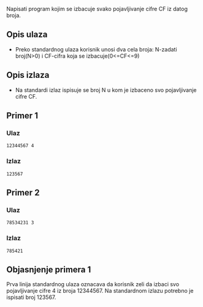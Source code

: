 
Napisati program kojim se izbacuje svako pojavljivanje cifre CF iz datog broja.

## Opis ulaza

  - Preko standardnog ulaza korisnik unosi dva cela broja: N-zadati broj(N>0) i CF-cifra koja se izbacuje(0<=CF<=9)

## Opis izlaza

  - Na standardi izlaz ispisuje se broj N u kom je izbaceno svo pojavljivanje cifre CF.

## Primer 1

### Ulaz

~~~
12344567 4
~~~

### Izlaz

~~~
123567
~~~

## Primer 2

### Ulaz

~~~
78534231 3
~~~

### Izlaz

~~~
785421
~~~

## Objasnjenje primera 1

Prva linija standardnog ulaza oznacava da korisnik zeli da izbaci svo pojavljivanje cifre 4 iz broja 12344567. Na standardnom izlazu potrebno je ispisati broj 123567.
